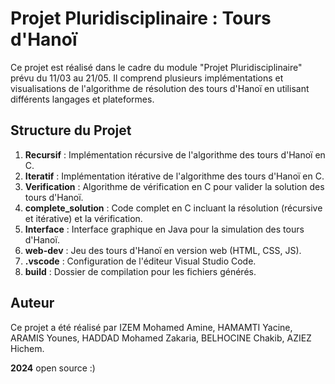 # Projet Pluridisciplinaire : Tours d'Hanoï

Ce projet est réalisé dans le cadre du module "Projet Pluridisciplinaire" prévu du 11/03 au 21/05. Il comprend plusieurs implémentations et visualisations de l'algorithme de résolution des tours d'Hanoï en utilisant différents langages et plateformes. 

## Structure du Projet

1. **Recursif** : Implémentation récursive de l'algorithme des tours d'Hanoï en C.
2. **Iteratif** : Implémentation itérative de l'algorithme des tours d'Hanoï en C.
3. **Verification** : Algorithme de vérification en C pour valider la solution des tours d'Hanoï.
4. **complete_solution** : Code complet en C incluant la résolution (récursive et itérative) et la vérification.
5. **Interface** : Interface graphique en Java pour la simulation des tours d'Hanoï.
6. **web-dev** : Jeu des tours d'Hanoï en version web (HTML, CSS, JS).
7. **.vscode** : Configuration de l'éditeur Visual Studio Code.
8. **build** : Dossier de compilation pour les fichiers générés.

## Auteur

Ce projet a été réalisé par IZEM Mohamed Amine, HAMAMTI Yacine, ARAMIS Younes, HADDAD Mohamed Zakaria, BELHOCINE Chakib, AZIEZ Hichem.

**2024** open source :)
